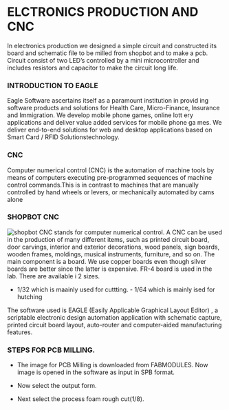# ELCTRONICS PRODUCTION AND CNC
In electronics production we designed a simple circuit and constructed its board and schematic file to be milled 
from shopbot and to make a pcb. Circuit consist of two LED’s controlled by a mini microcontroller and includes resistors
and capacitor to make the circuit long life.
### INTRODUCTION TO EAGLE
Eagle Software ascertains itself as a paramount institution in provid ing software products and solutions for Health Care, 
Micro-Finance, Insurance and Immigration. We develop mobile phone games, online lott ery applications and deliver value added 
services for mobile phone ga mes. We deliver end-to-end solutions for web and desktop applications based on Smart Card / RFID
Solutionstechnology.
### CNC
Computer numerical control (CNC) is the automation of machine tools by means of computers executing pre-programmed sequences
of machine control commands.This is in contrast to machines that are manually controlled by hand wheels or levers, or mechanically
automated by cams alone
### SHOPBOT CNC

![shopbot](https://user-images.githubusercontent.com/31272035/30182195-06511c06-9427-11e7-9f32-90650540de7b.jpg)
CNC stands for computer numerical control. A CNC can be used in the production of many different items, such as printed circuit 
board, door carvings, interior and exterior decorations, wood panels, sign boards, wooden frames, moldings, musical instruments, 
furniture, and so on.
The main component is a board. We use copper boards even though silver boards are better since the latter is expensive. FR-4 board is used in the lab. There are available i 2 sizes.
- 1/32 which is maainly used for cuttting. - 1/64 which is mainly ised for hutching

The software used is EAGLE (Easily Applicable Graphical Layout Editor) , a scriptable electronic design automation application with schematic capture, printed circuit board layout, auto-router and computer-aided manufacturing features.

###  STEPS FOR PCB MILLING.

* The image for PCB Milling is downloaded from FABMODULES. Now image is opened in the software as input in SPB format.

* Now select the output form.
* Next select the process foam rough cut(1/8). 
 
 


